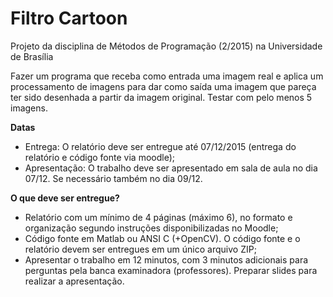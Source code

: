 # Filtro Cartoon
Projeto da disciplina de Métodos de Programação (2/2015) na Universidade de Brasília

  Fazer um programa que receba como entrada uma imagem real e aplica um
processamento de imagens para dar como saída uma imagem que pareça ter sido desenhada a
partir da imagem original. Testar com pelo menos 5 imagens.

**Datas**
 - Entrega: O relatório deve ser entregue até 07/12/2015 (entrega do relatório e código
fonte via moodle);
 - Apresentação: O trabalho deve ser apresentado em sala de aula no dia 07/12. Se
necessário também no dia 09/12.

**O que deve ser entregue?**
 - Relatório com um mínimo de 4 páginas (máximo 6), no formato e organização segundo
instruções disponibilizadas no Moodle;
 - Código fonte em Matlab ou ANSI C (+OpenCV). O código fonte e o relatório devem ser
entregues em um único arquivo ZIP;
 - Apresentar o trabalho em 12 minutos, com 3 minutos adicionais para perguntas pela
banca examinadora (professores). Preparar slides para realizar a apresentação.
